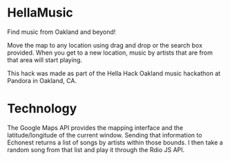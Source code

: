 HellaMusic
==========

Find music from Oakland and beyond!

Move the map to any location using drag and drop or the search box provided. When you get to a new location, music by artists that are from that area will start playing.

This hack was made as part of the Hella Hack Oakland music hackathon at Pandora in Oakland, CA.

Technology
==========

The Google Maps API provides the mapping interface and the latitude/longitude of the current window. Sending that information to Echonest returns a list of songs by artists within those bounds. I then take a random song from that list and play it through the Rdio JS API.
